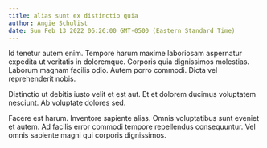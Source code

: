 ```yaml
---
title: alias sunt ex distinctio quia
author: Angie Schulist
date: Sun Feb 13 2022 06:26:00 GMT-0500 (Eastern Standard Time)
---
```

Id tenetur autem enim. Tempore harum maxime laboriosam aspernatur expedita ut veritatis in doloremque. Corporis quia dignissimos molestias. Laborum magnam facilis odio. Autem porro commodi. Dicta vel reprehenderit nobis.

 Distinctio ut debitis iusto velit et est aut. Et et dolorem ducimus voluptatem nesciunt. Ab voluptate dolores sed.

 Facere est harum. Inventore sapiente alias. Omnis voluptatibus sunt eveniet et autem. Ad facilis error commodi tempore repellendus consequuntur. Vel omnis sapiente magni qui corporis dignissimos.